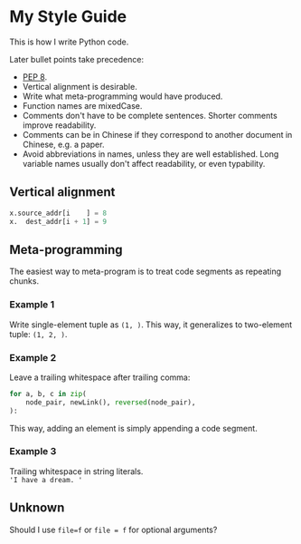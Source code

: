 # My Style Guide
This is how I write Python code.  

Later bullet points take precedence:  
- [PEP 8](https://peps.python.org/pep-0008/). 
- Vertical alignment is desirable. 
- Write what meta-programming would have produced. 
- Function names are mixedCase. 
- Comments don't have to be complete sentences. Shorter comments improve readability. 
- Comments can be in Chinese if they correspond to another document in Chinese, e.g. a paper. 
- Avoid abbreviations in names, unless they are well established. Long variable names usually don't affect readability, or even typability. 

## Vertical alignment
````python
x.source_addr[i    ] = 8
x.  dest_addr[i + 1] = 9
````

## Meta-programming
The easiest way to meta-program is to treat code segments as repeating chunks. 

### Example 1
Write single-element tuple as `(1, )`. This way, it generalizes to two-element tuple: `(1, 2, )`. 

### Example 2
Leave a trailing whitespace after trailing comma:
````python
for a, b, c in zip(
    node_pair, newLink(), reversed(node_pair), 
):
````
This way, adding an element is simply appending a code segment. 

### Example 3
Trailing whitespace in string literals.  
`'I have a dream. '`

## Unknown
Should I use `file=f` or `file = f` for optional arguments? 
